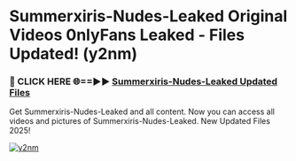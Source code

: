 # Summerxiris-Nudes-Leaked Original Videos 0nlyFans Leaked - Files Updated! (y2nm)

<h3>🔴 CLICK HERE 🌐==►► <a href="https://tinyurl.com/yrmya6cz" rel="nofollow">Summerxiris-Nudes-Leaked Updated Files</a></h3>

Get Summerxiris-Nudes-Leaked and all content. Now you can access all videos and pictures of Summerxiris-Nudes-Leaked. New Updated Files 2025!

[![y2nm](https://i.imgur.com/FMdXYCs.gif)](https://tinyurl.com/yrmya6cz)
